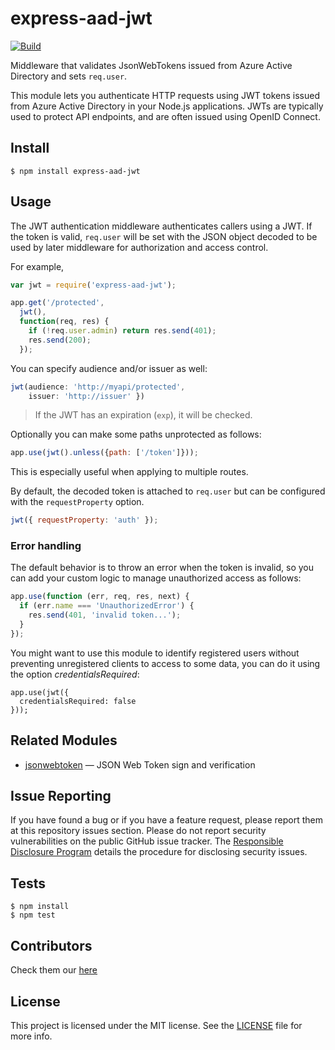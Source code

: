 # express-aad-jwt

[![Build](https://travis-ci.org/dei79/node-express-aad-jwt.png)](http://travis-ci.org/dei79/node-express-aad-jwt)

Middleware that validates JsonWebTokens issued from Azure Active Directory and sets `req.user`.

This module lets you authenticate HTTP requests using JWT tokens issued from Azure Active Directory in your Node.js
applications.  JWTs are typically used to protect API endpoints, and are often issued using OpenID Connect.

## Install

    $ npm install express-aad-jwt

## Usage

The JWT authentication middleware authenticates callers using a JWT.
If the token is valid, `req.user` will be set with the JSON object decoded
to be used by later middleware for authorization and access control.

For example,

```javascript
var jwt = require('express-aad-jwt');

app.get('/protected',
  jwt(),
  function(req, res) {
    if (!req.user.admin) return res.send(401);
    res.send(200);
  });
```

You can specify audience and/or issuer as well:

```javascript
jwt(audience: 'http://myapi/protected',
    issuer: 'http://issuer' })
```

> If the JWT has an expiration (`exp`), it will be checked.

Optionally you can make some paths unprotected as follows:

```javascript
app.use(jwt().unless({path: ['/token']}));
```

This is especially useful when applying to multiple routes.

By default, the decoded token is attached to `req.user` but can be configured with the `requestProperty` option.

```javascript
jwt({ requestProperty: 'auth' });
```

### Error handling

The default behavior is to throw an error when the token is invalid, so you can add your custom logic to manage unauthorized access as follows:


```javascript
app.use(function (err, req, res, next) {
  if (err.name === 'UnauthorizedError') {
    res.send(401, 'invalid token...');
  }
});
```

You might want to use this module to identify registered users without preventing unregistered clients to access to some data, you
can do it using the option _credentialsRequired_:

    app.use(jwt({
      credentialsRequired: false
    }));

## Related Modules

- [jsonwebtoken](https://github.com/auth0/node-jsonwebtoken) — JSON Web Token sign and verification

## Issue Reporting

If you have found a bug or if you have a feature request, please report them at this repository issues section. Please do not report security vulnerabilities on the public GitHub issue tracker. The [Responsible Disclosure Program](https://auth0.com/whitehat) details the procedure for disclosing security issues.

## Tests

    $ npm install
    $ npm test

## Contributors
Check them our [here](https://github.com/dei79/node-express-aad-jwt/graphs/contributors)

## License

This project is licensed under the MIT license. See the [LICENSE](LICENSE.txt) file for more info.
